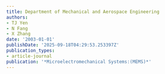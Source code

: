```yaml
---
title: Department of Mechanical and Aerospace Engineering
authors:
- TJ Yen
- N Fang
- X Zhang
date: '2003-01-01'
publishDate: '2025-09-18T04:29:53.253397Z'
publication_types:
- article-journal
publication: '*Microelectromechanical Systems:(MEMS)*'
---
```

